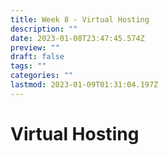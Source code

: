 ```yaml
---
title: Week 8 - Virtual Hosting
description: ""
date: 2023-01-08T23:47:45.574Z
preview: ""
draft: false
tags: ""
categories: ""
lastmod: 2023-01-09T01:31:04.197Z
---
```


# Virtual Hosting
